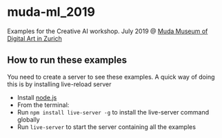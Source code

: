 # muda-ml_2019

Examples for the Creative AI workshop. July 2019 @ [Muda Museum of Digital Art in Zurich](https://muda.co/)

## How to run these examples

You need to create a server to see these examples.
A quick way of doing this is by installing live-reload server

- Install [node.js](https://nodejs.org/)
- From the terminal: 
- Run ```npm install live-server -g``` to install the live-server command globally
- Run ```live-server``` to start the server containing all the examples
